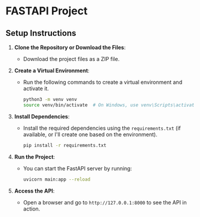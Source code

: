 
# FASTAPI Project

## Setup Instructions

1. **Clone the Repository or Download the Files**:
   - Download the project files as a ZIP file.

2. **Create a Virtual Environment**:
   - Run the following commands to create a virtual environment and activate it.
     ```bash
     python3 -m venv venv
     source venv/bin/activate  # On Windows, use venv\Scripts\activate
     ```

3. **Install Dependencies**:
   - Install the required dependencies using the `requirements.txt` (if available, or I'll create one based on the environment).
     ```bash
     pip install -r requirements.txt
     ```

4. **Run the Project**:
   - You can start the FastAPI server by running:
     ```bash
     uvicorn main:app --reload
     ```

5. **Access the API**:
   - Open a browser and go to `http://127.0.0.1:8000` to see the API in action.
